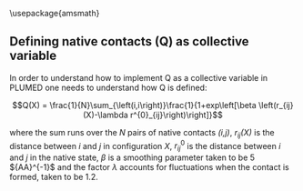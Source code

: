 <script
  src="https://cdn.mathjax.org/mathjax/latest/MathJax.js?config=TeX-AMS-MML_HTMLorMML"
  type="text/javascript">
</script>

\usepackage{amsmath}

## Defining native contacts (Q) as collective variable
In order to understand how to implement Q as a collective variable in PLUMED
one needs to understand how Q is defined:

$$Q(X) = \frac{1}{N}\sum_{\left(i,i\right)}\frac{1}{1+exp\left[\beta \left(r_{ij}(X)-\lambda r^{0}_{ij}\right)\right]}$$

where the sum runs over the _N_ pairs of native contacts _(i,j)_, _r_$`_{ij}`$_(X)_ is the 
distance between _i_ and _j_ in configuration _X_, $r^{0}_{ij}$ is the distance between
_i_ and _j_ in the native state, $\beta$ is a smoothing parameter taken to be 5 $\{AA}^{-1}$ 
and the factor $\lambda$ accounts for fluctuations when the contact is formed, taken to be
1.2.
